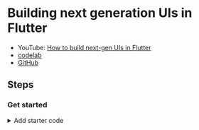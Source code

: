 # Building next generation UIs in Flutter

- YouTube: [How to build next-gen UIs in Flutter](https://www.youtube.com/watch?v=HQT8ABlgsq0)
- [codelab](https://codelabs.developers.google.com/codelabs/flutter-next-gen-uis)
- [GitHub](https://github.com/flutter/codelabs/tree/main/next-gen-ui)

## Steps

### Get started

<details>
<summary>Add starter code</summary>

![step2-add-starter-code](./assets/references/step2-add-starter-code.png)
+ [Go tag](https://github.com/gzupark/flutter-next-gen-ui/tree/step2-add-starter-code)
+ [Go main](https://github.com/GzuPark/flutter-next-gen-ui)

</details>
